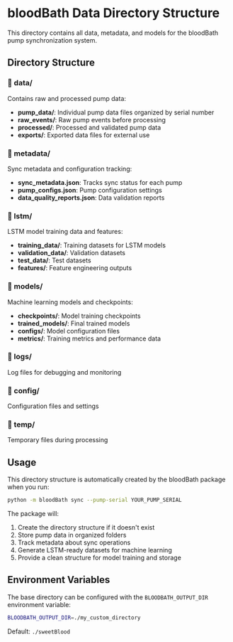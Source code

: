 # bloodBath Data Directory Structure

This directory contains all data, metadata, and models for the bloodBath pump synchronization system.

## Directory Structure

### 📁 data/
Contains raw and processed pump data:
- **pump_data/**: Individual pump data files organized by serial number
- **raw_events/**: Raw pump events before processing
- **processed/**: Processed and validated pump data
- **exports/**: Exported data files for external use

### 📁 metadata/
Sync metadata and configuration tracking:
- **sync_metadata.json**: Tracks sync status for each pump
- **pump_configs.json**: Pump configuration settings
- **data_quality_reports.json**: Data validation reports

### 📁 lstm/
LSTM model training data and features:
- **training_data/**: Training datasets for LSTM models
- **validation_data/**: Validation datasets
- **test_data/**: Test datasets
- **features/**: Feature engineering outputs

### 📁 models/
Machine learning models and checkpoints:
- **checkpoints/**: Model training checkpoints
- **trained_models/**: Final trained models
- **configs/**: Model configuration files
- **metrics/**: Training metrics and performance data

### 📁 logs/
Log files for debugging and monitoring

### 📁 config/
Configuration files and settings

### 📁 temp/
Temporary files during processing

## Usage

This directory structure is automatically created by the bloodBath package when you run:

```bash
python -m bloodBath sync --pump-serial YOUR_PUMP_SERIAL
```

The package will:
1. Create the directory structure if it doesn't exist
2. Store pump data in organized folders
3. Track metadata about sync operations
4. Generate LSTM-ready datasets for machine learning
5. Provide a clean structure for model training and storage

## Environment Variables

The base directory can be configured with the `BLOODBATH_OUTPUT_DIR` environment variable:

```bash
BLOODBATH_OUTPUT_DIR=./my_custom_directory
```

Default: `./sweetBlood`
